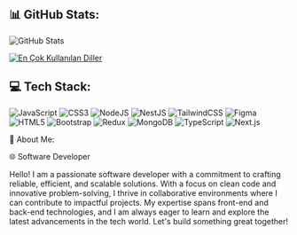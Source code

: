 ## 📊 GitHub Stats:

![GitHub Stats](https://github-readme-stats.vercel.app/api?username=mehemmeddev2004&show_icons=true&theme=radical)

[![En Çok Kullanılan Diller](https://github-readme-stats.vercel.app/api/top-langs/?username=mehemmeddev2004&layout=compact&theme=radical)](https://github.com/mehemmeddev2004)

## 💻 Tech Stack:
![JavaScript](https://img.shields.io/badge/JavaScript-F7DF1E?style=for-the-badge&logo=javascript&logoColor=black)
![CSS3](https://img.shields.io/badge/CSS3-1572B6?style=for-the-badge&logo=css3&logoColor=white)
![NodeJS](https://img.shields.io/badge/Node.js-43853D?style=for-the-badge&logo=node.js&logoColor=white)
![NestJS](https://img.shields.io/badge/NestJS-E0234E?style=for-the-badge&logo=nestjs&logoColor=white)
![TailwindCSS](https://img.shields.io/badge/TailwindCSS-06B6D4?style=for-the-badge&logo=tailwindcss&logoColor=white)
![Figma](https://img.shields.io/badge/Figma-F24E1E?style=for-the-badge&logo=figma&logoColor=white)
![HTML5](https://img.shields.io/badge/HTML5-E34F26?style=for-the-badge&logo=html5&logoColor=white)
![Bootstrap](https://img.shields.io/badge/Bootstrap-7952B3?style=for-the-badge&logo=bootstrap&logoColor=white)
![Redux](https://img.shields.io/badge/Redux-764ABC?style=for-the-badge&logo=redux&logoColor=white)
![MongoDB](https://img.shields.io/badge/MongoDB-47A248?style=for-the-badge&logo=mongodb&logoColor=white)
![TypeScript](https://img.shields.io/badge/TypeScript-3178C6?style=for-the-badge&logo=typescript&logoColor=white)
![Next.js](https://img.shields.io/badge/Next.js-000000?style=for-the-badge&logo=next.js&logoColor=white)


💫 About Me:

🌐 Software Developer

Hello! I am a passionate software developer with a commitment to crafting reliable, efficient, and scalable solutions. With a focus on clean code and innovative problem-solving, I thrive in collaborative environments where I can contribute to impactful projects. My expertise spans front-end and back-end technologies, and I am always eager to learn and explore the latest advancements in the tech world. Let's build something great together!
